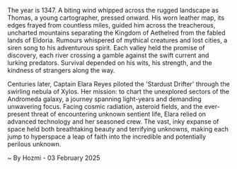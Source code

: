 
The year is 1347.  A biting wind whipped across the rugged landscape as Thomas, a young cartographer, pressed onward. His worn leather map, its edges frayed from countless miles, guided him across the treacherous, uncharted mountains separating the Kingdom of Aethelred from the fabled lands of Eldoria.  Rumours whispered of mythical creatures and lost cities, a siren song to his adventurous spirit. Each valley held the promise of discovery, each river crossing a gamble against the swift current and lurking predators.  Survival depended on his wits, his strength, and the kindness of strangers along the way.

Centuries later, Captain Elara Reyes piloted the 'Stardust Drifter' through the swirling nebula of Xylos. Her mission: to chart the unexplored sectors of the Andromeda galaxy, a journey spanning light-years and demanding unwavering focus.  Facing cosmic radiation, asteroid fields, and the ever-present threat of encountering unknown sentient life, Elara relied on advanced technology and her seasoned crew.  The vast, inky expanse of space held both breathtaking beauty and terrifying unknowns, making each jump to hyperspace a leap of faith into the incredible and potentially perilous unknown.

~ By Hozmi - 03 February 2025
